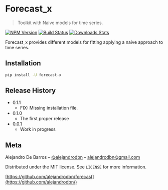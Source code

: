 # Forecast_x
> Toolkit with Naive models for time series.

[![NPM Version][npm-image]][npm-url]
[![Build Status][travis-image]][travis-url]
[![Downloads Stats][npm-downloads]][npm-url]

Forecast_x provides different models for fitting applying a naive approach to time series.



## Installation

```sh
pip install -U forecast-x
```


## Release History

* 0.1.1
    * FIX: Missing installation file.
* 0.1.0
    * The first proper release
* 0.0.1
    * Work in progress

## Meta

Alejandro De Barros – [@alejandrodbn](https://twitter.com/alejandrodbn) – alejandrodbn@gmail.com

Distributed under the MIT license. See ``LICENSE`` for more information.

[https://github.com/alejandrodbn/forecast](https://github.com/alejandrodbn/)


<!-- Markdown link & img dfn's -->
[npm-image]: https://img.shields.io/npm/v/datadog-metrics.svg?style=flat-square
[npm-url]: https://npmjs.org/package/datadog-metrics
[npm-downloads]: https://img.shields.io/npm/dm/datadog-metrics.svg?style=flat-square
[travis-image]: https://img.shields.io/travis/dbader/node-datadog-metrics/master.svg?style=flat-square
[travis-url]: https://travis-ci.org/dbader/node-datadog-metrics
[wiki]: https://github.com/alejandrodbn/forecast/wiki
